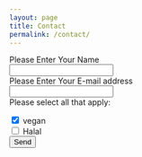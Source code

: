 ```yaml
---
layout: page
title: Contact
permalink: /contact/
---
```



<form action="https://getform.io/f/a953f233-5372-45fa-932f-dfeef263fd45" method="POST">

  Please Enter Your Name<br>
  <input type="text" name="name"><br>
  Please Enter Your E-mail address<br>
  <input type="email" name="email"><br>
  Please select all that apply:
  <div>
  <input type="checkbox" id="vegan" name="vegan"
         checked>
  <label for="vegan">vegan</label>
</div>
<div>
  <input type="checkbox" id="halal" name="halal">
  <label for="halal">Halal</label>
</div>
  <button type="submit">Send</button>

</form>
        
